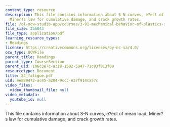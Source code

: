 ```yaml
---
content_type: resource
description: This file contains information about S-N curves, e?ect of mean load,
  Miner?s law for cumulative damage, and crack growth rates.
file: /ol-ocw-studio-app/courses/3-91-mechanical-behavior-of-plastics-spring-2007/ee889472ac45a2049ccce27f914ca57c_24_fatigue.pdf
file_size: 256043
file_type: application/pdf
learning_resource_types:
- Readings
license: https://creativecommons.org/licenses/by-nc-sa/4.0/
ocw_type: OCWFile
parent_title: Readings
parent_type: CourseSection
parent_uid: 106c3e7c-a318-1592-5947-71c83f813f89
resourcetype: Document
title: 24_fatigue.pdf
uid: ee889472-ac45-a204-9ccc-e27f914ca57c
video_files:
  video_thumbnail_file: null
video_metadata:
  youtube_id: null
---
```

This file contains information about S-N curves, e?ect of mean load, Miner?s law for cumulative damage, and crack growth rates.